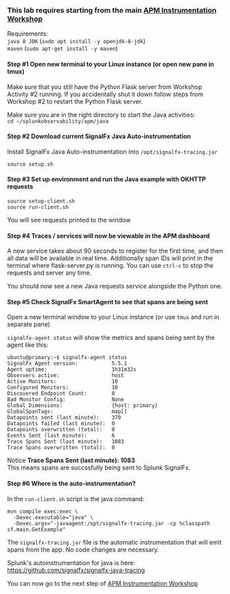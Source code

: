 ### This lab requires starting from the main [APM Instrumentation Workshop](../workshop-steps/3-workshop-labs.md)

Requirements:  
`java 8 JDK` (`sudo apt install -y openjdk-8-jdk`)  
`maven` (`sudo apt-get install -y maven`)

#### Step #1 Open new terminal to your Linux instance (or open new pane in tmux)

Make sure that you still have the Python Flask server from Workshop Activity #2 running. If you accidentally shut it down follow steps from Workshop #2 to restart the Python Flask server.

Make sure you are in the right directory to start the Java activities:  
`cd ~/splunkobservability/apm/java`

#### Step #2 Download current SignalFx Java Auto-instrumentation

Install SignalFx Java Auto-instrumentation into `/opt/signalfx-tracing.jar`  

`source setup.sh`

#### Step #3 Set up environment and run the Java example with OKHTTP requests

```
source setup-client.sh  
source run-client.sh
```

You will see requests printed to the window

#### Step #4 Traces / services will now be viewable in the APM dashboard

A new service takes about 90 seconds to register for the first time, and then all data will be available in real time.
Additionally span IDs will print in the terminal where flask-server.py is running.
You can use `ctrl-c` to stop the requests and server any time.

You should now see a new Java requests service alongside the Python one.

#### Step #5 Check SignalFx SmartAgent to see that spans are being sent

Open a new terminal window to your Linux instance (or use `tmux` and run in separate pane)

`signalfx-agent status` will show the metrics and spans being sent by the agent like this:

```
ubuntu@primary:~$ signalfx-agent status
SignalFx Agent version:           5.5.1
Agent uptime:                     1h31m32s
Observers active:                 host
Active Monitors:                  10
Configured Monitors:              10
Discovered Endpoint Count:        8
Bad Monitor Config:               None
Global Dimensions:                {host: primary}
GlobalSpanTags:                   map[]
Datapoints sent (last minute):    370
Datapoints failed (last minute):  0
Datapoints overwritten (total):   0
Events Sent (last minute):        6
Trace Spans Sent (last minute):   1083
Trace Spans overwritten (total):  0
```

Notice **Trace Spans Sent (last minute):   1083**  
This means spans are succssfully being sent to Splunk SignalFx.

 
#### Step #6 Where is the auto-instrumentation?

In the `run-client.sh` script is the java command:

```
mvn compile exec:exec \
  -Dexec.executable="java" \
  -Dexec.args="-javaagent:/opt/signalfx-tracing.jar -cp %classpath sf.main.GetExample"
```

The `signalfx-tracing.jar` file is the automatic instrumentation that will emit spans from the app. No code changes are necessary.

Splunk's autoinstrumentation for java is here: https://github.com/signalfx/signalfx-java-tracing

You can now go to the next step of [APM Instrumentation Workshop](../workshop-steps/3-workshop-labs.md)
